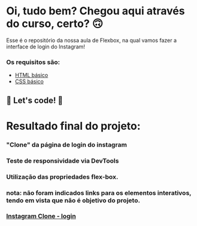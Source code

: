 # Oi, tudo bem? Chegou aqui através do curso, certo? 🙃

Esse é o repositório da nossa aula de Flexbox, na qual vamos fazer a interface de login do Instagram! 

### Os requisitos são:

* [HTML básico](https://www.w3schools.com/html/)
* [CSS básico](https://developer.mozilla.org/pt-BR/docs/Web/CSS)

## 🚀 Let's code! 🚀


# Resultado final do projeto:

### "Clone" da página de login do instagram
### Teste de responsividade via DevTools
### Utilização das propriedades flex-box. 
### nota: não foram indicados links para os elementos interativos, tendo em vista que não é objetivo do projeto. 

### [Instagram Clone - login](http://AssisEFA07.github.io/instagram-dio) 
